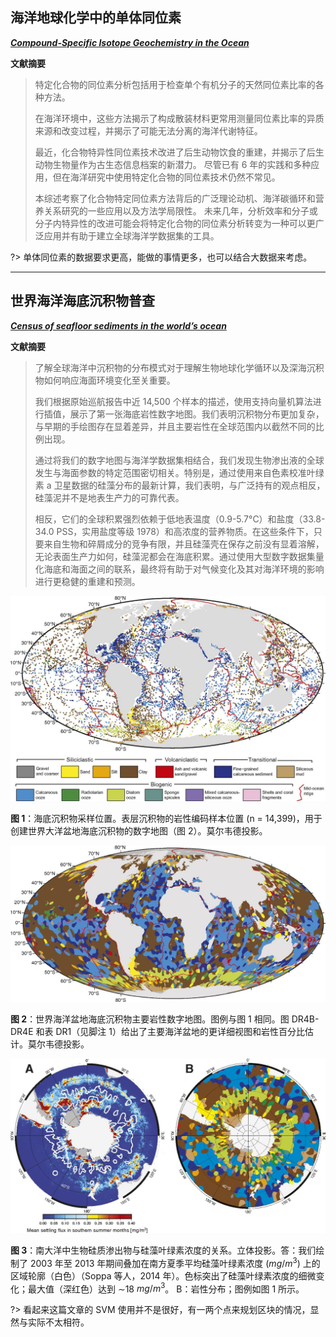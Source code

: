 <link rel="stylesheet" type="text/css" href="../../assect/css/中文.css" />

## 海洋地球化学中的单体同位素

[**_Compound-Specific Isotope Geochemistry in the Ocean_**](https://doi.org/10.1146/annurev-marine-121916-063634)

**文献摘要**

> 特定化合物的同位素分析包括用于检查单个有机分子的天然同位素比率的各种方法。
>
> 在海洋环境中，这些方法揭示了构成散装材料更常用测量同位素比率的异质来源和改变过程，并揭示了可能无法分离的海洋代谢特征。
>
> 最近，化合物特异性同位素技术改进了后生动物饮食的重建，并揭示了后生动物生物量作为古生态信息档案的新潜力。
> 尽管已有 6 年的实践和多种应用，但在海洋研究中使用特定化合物的同位素技术仍然不常见。
>
> 本综述考察了化合物特定同位素方法背后的广泛理论动机、海洋碳循环和营养关系研究的一些应用以及方法学局限性。
> 未来几年，分析效率和分子或分子内特异性的改进可能会将特定化合物的同位素分析转变为一种可以更广泛应用并有助于建立全球海洋学数据集的工具。

?> 单体同位素的数据要求更高，能做的事情更多，也可以结合大数据来考虑。

---

## 世界海洋海底沉积物普查

[**_Census of seafloor sediments in the world’s ocean_**](https://doi.org/10.1130/G36883.1)

**文献摘要**

> 了解全球海洋中沉积物的分布模式对于理解生物地球化学循环以及深海沉积物如何响应海面环境变化至关重要。
>
> 我们根据原始巡航报告中近 14,500 个样本的描述，使用支持向量机算法进行插值，展示了第一张海底岩性数字地图。我们表明沉积物分布更加复杂，与早期的手绘图存在显着差异，并且主要岩性在全球范围内以截然不同的比例出现。
>
> 通过将我们的数字地图与海洋学数据集相结合，我们发现生物渗出液的全球发生与海面参数的特定范围密切相关。特别是，通过使用来自色素校准叶绿素 a 卫星数据的硅藻分布的最新计算，我们表明，与广泛持有的观点相反，硅藻泥并不是地表生产力的可靠代表。
>
> 相反，它们的全球积累强烈依赖于低地表温度（0.9-5.7°C）和盐度（33.8-34.0 PSS，实用盐度等级 1978）和高浓度的营养物质。在这些条件下，只要来自生物和碎屑成分的竞争有限，并且硅藻壳在保存之前没有显着溶解，无论表面生产力如何，硅藻泥都会在海底积累。通过使用大型数字数据集量化海底和海面之间的联系，最终将有助于对气候变化及其对海洋环境的影响进行更稳健的重建和预测。

![海底沉积物采样位置](./SedimentaryGeochemistry/海底沉积物采样位置.jpeg?center)

**图 1**：海底沉积物采样位置。表层沉积物的岩性编码样本位置 (n = 14,399)，用于创建世界大洋盆地海底沉积物的数字地图（图 2）。莫尔韦德投影。

![世界海洋盆地海底沉积物主要岩性数字地图](./SedimentaryGeochemistry/世界海洋盆地海底沉积物主要岩性数字地图.jpeg?center)

**图 2**：世界海洋盆地海底沉积物主要岩性数字地图。图例与图 1 相同。图 DR4B-DR4E 和表 DR1（见脚注 1）给出了主要海洋盆地的更详细视图和岩性百分比估计。莫尔韦德投影。

![南大洋中生物硅质渗出物与硅藻叶绿素浓度的关系](./SedimentaryGeochemistry/南大洋中生物硅质渗出物与硅藻叶绿素浓度的关系.jpeg?center)

**图 3**：南大洋中生物硅质渗出物与硅藻叶绿素浓度的关系。立体投影。答：我们绘制了 2003 年至 2013 年期间叠加在南方夏季平均硅藻叶绿素浓度 ($mg/m^3$) 上的区域轮廓（白色）（Soppa 等人，2014 年）。色标突出了硅藻叶绿素浓度的细微变化；最大值（深红色）达到 ∼18 $mg/m^3$。 B：岩性分布；图例如图 1 所示。

?> 看起来这篇文章的 SVM 使用并不是很好，有一两个点来规划区块的情况，显然与实际不太相符。
